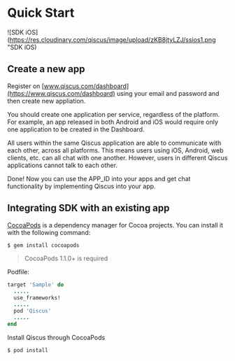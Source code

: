 
# Quick Start

![SDK iOS](https://res.cloudinary.com/qiscus/image/upload/zKB8jtyLZJ/ssios1.png "SDK iOS)

## Create a new app
Register on [www.qiscus.com/dashboard](https://www.qiscus.com/dashboard)
using your email and password and then create new appliation.

You should create one application per service, regardless of the platform. For
example, an app released in both Android and iOS would require only one
application to be created in the Dashboard.

All users within the same Qiscus application are able to communicate with each
other, across all platforms. This means users using iOS, Android, web clients,
etc. can all chat with one another. However, users in different Qiscus
applications cannot talk to each other.

Done! Now you can use the APP_ID into your apps and get chat functionality by
implementing Qiscus into your app.

## Integrating SDK with an existing app
[CocoaPods](http://cocoapods.org/) is a dependency manager for Cocoa projects.
You can install it with the following command:
```bash
$ gem install cocoapods
```
> CocoaPods 1.1.0+ is required

Podfile:
```ruby
target 'Sample' do
  .....
  use_frameworks!
  .....
  pod 'Qiscus'
  .....
end
```
Install Qiscus through CocoaPods
```bash
$ pod install
```
